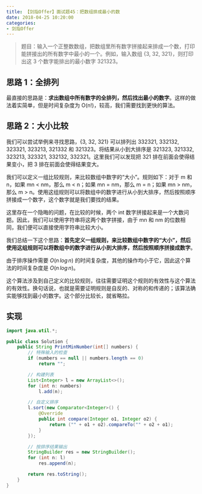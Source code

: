 ```yaml
---
title: 【剑指Offer】面试题45：把数组排成最小的数
date: 2018-04-25 10:20:00
categories:
- 剑指Offer
---
```


> 题目：输入一个正整数数组，把数组里所有数字拼接起来排成一个数，打印能拼接出的所有数字中最小的一个。例如，输入数组 {3, 32, 321}，则打印出这 3 个数字能排出的最小数字 321323。

<!-- more -->

## 思路 1：全排列

最直接的思路是：**求出数组中所有数字的全排列，然后找出最小的数字**。这样的做法着实简单，但是时间复杂度为 O(n!)，较高，我们需要找到更快的算法。

## 思路 2：大小比较

我们可以尝试举例来寻找思路，{3, 32, 321} 可以排列出 332321, 332132, 323321, 323213, 321332 和 321323。将结果从小到大排序是 321323, 321332, 323213, 323321, 332132, 332321。这里我们可以发现把 321 排在前面会使得结果变小，把 3 排在前面会使得结果变大。

我们可以定义一组比较规则，来比较数组中数字的“大小”。规则如下：对于 m 和 n，如果 mn < nm，那么 m < n；如果 mn = nm，那么 m = n；如果 mn > nm，那么 m > n。使用这组规则可以将数组中的数字进行从小到大排序，然后按照顺序拼接成一个数字，这个数字就是我们要找的结果。

这里存在一个隐晦的问题，在比较的时候，两个 int 数字拼接起来是一个大数问题。因此，我们可以使用字符串将这两个数字拼接，由于 mn 和 nm 的位数相同，我们便可以直接使用字符串比较大小。

我们总结一下这个思路：**首先定义一组规则，来比较数组中数字的“大小”，然后使用这组规则可以将数组中的数字进行从小到大排序，然后按照顺序拼接成数字**。

由于排序操作需要 $O(n\,log\,n)$ 的时间复杂度，其他的操作均小于它，因此这个算法的时间复杂度是 $O(n\,log\,n)$。

这个算法涉及到自己定义的比较规则，往往需要证明这个规则的有效性与这个算法的有效性。换句话说，也就是需要证明规则是自反的、对称的和传递的；该算法确实能够找到最小的数字。这个部分比较长，就省略拉。

## 实现

```java
import java.util.*;

public class Solution {
    public String PrintMinNumber(int[] numbers) {
        // 特殊输入的检查
        if (numbers == null || numbers.length == 0)
            return "";

        // 构建列表
        List<Integer> l = new ArrayList<>();
        for (int n: numbers)
            l.add(n);

        // 自定义排序
        l.sort(new Comparator<Integer>() {
            @Override
            public int compare(Integer o1, Integer o2) {
                return ("" + o1 + o2).compareTo("" + o2 + o1);
            }
        });

        // 按排序结果输出
        StringBuilder res = new StringBuilder();
        for (int n: l)
            res.append(n);

        return res.toString();
    }
}
```